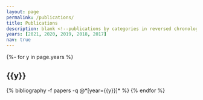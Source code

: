 ```yaml
---
layout: page
permalink: /publications/
title: Publications
description: blank <!--publications by categories in reversed chronological order. generated by jekyll-scholar. -->
years: [2021, 2020, 2019, 2018, 2017]
nav: true
---
```

<!-- _pages/publications.md -->
<div class="publications">

{%- for y in page.years %}
  <h2 class="year">{{y}}</h2>
  {% bibliography -f papers -q @*[year={{y}}]* %}
{% endfor %}

</div>
